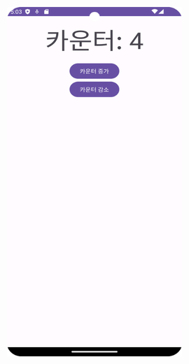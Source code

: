 <p align="center">
  <img width="400" height="800" src="https://github.com/Jinwoooooooo/2024-1-Mobile-App/blob/main/Chapter3/CC1/Screenshot_20240513_020332.png">
</p>


